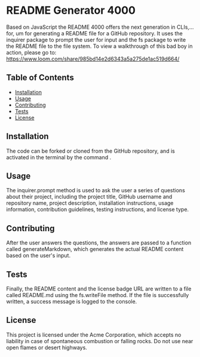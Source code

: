 
# README Generator 4000

Based on JavaScript the README 4000 offers the next generation in CLIs,... for, um for generating a README file for a GitHub repository. It uses the inquirer package to prompt the user for input and the fs package to write the README file to the file system. To view a walkthrough of this bad boy in action, please go to: https://www.loom.com/share/985bd14e2d6343a5a275de1ac519d664/

## Table of Contents

* [Installation](#installation)
* [Usage](#usage)
* [Contributing](#contributing)
* [Tests](#tests)
* [License](#license)

## Installation

The code can be forked or cloned from the GitHub repository, and is activated in the terminal by the command <node index.js>.

## Usage

The inquirer.prompt method is used to ask the user a series of questions about their project, including the project title, GitHub username and repository name, project description, installation instructions, usage information, contribution guidelines, testing instructions, and license type.

## Contributing

After the user answers the questions, the answers are passed to a function called generateMarkdown, which generates the actual README content based on the user's input.

## Tests

Finally, the README content and the license badge URL are written to a file called README.md using the fs.writeFile method. If the file is successfully written, a success message is logged to the console.

## License

This project is licensed under the Acme Corporation, which accepts no liability in case of spontaneous combustion or falling rocks. Do not use near open flames or desert highways.
